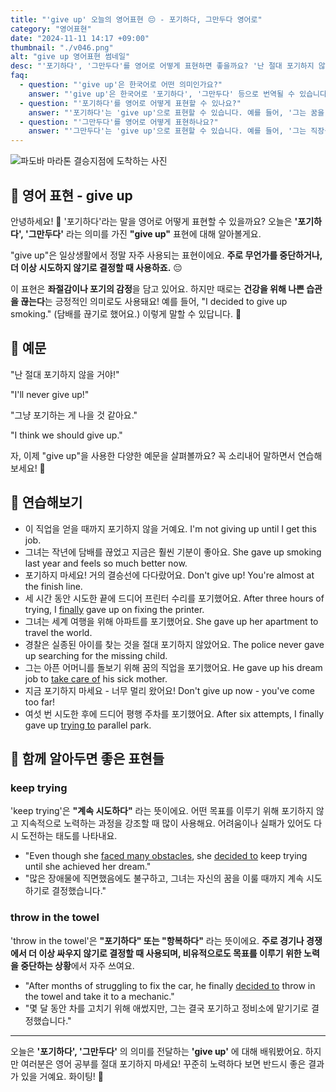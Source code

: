 ```yaml
---
title: "'give up' 오늘의 영어표현 😔 - 포기하다, 그만두다 영어로"
category: "영어표현"
date: "2024-11-11 14:17 +09:00"
thumbnail: "./v046.png"
alt: "give up 영어표현 썸네일"
desc: "'포기하다', '그만두다'를 영어로 어떻게 표현하면 좋을까요? '난 절대 포기하지 않을 거야!', '그냥 포기하는 게 나을 것 같아요.' 등을 영어로 표현하는 법을 배워봅시다. 다양한 예문을 통해서 연습하고 본인의 표현으로 만들어 보세요."
faq:
  - question: "'give up'은 한국어로 어떤 의미인가요?"
    answer: "'give up'은 한국어로 '포기하다', '그만두다' 등으로 번역될 수 있습니다. 어떤 일이나 목표를 더 이상 계속하려고 하지 않을 때 사용합니다."
  - question: "'포기하다'를 영어로 어떻게 표현할 수 있나요?"
    answer: "'포기하다'는 'give up'으로 표현할 수 있습니다. 예를 들어, '그는 꿈을 포기했다'는 'He gave up on his dream'으로 말할 수 있습니다."
  - question: "'그만두다'를 영어로 어떻게 표현하나요?"
    answer: "'그만두다'는 'give up'으로 표현할 수 있습니다. 예를 들어, '그는 직장을 그만두기로 했다'는 'He decided to give up his job'으로 표현할 수 있습니다."
---
```


![파도바 마라톤 결승지점에 도착하는 사진](./v046-1.jpg)

## 🌟 영어 표현 - give up

안녕하세요! 👋 '포기하다'라는 말을 영어로 어떻게 표현할 수 있을까요? 오늘은 **'포기하다', '그만두다'** 라는 의미를 가진 **"give up"** 표현에 대해 알아볼게요.

"give up"은 일상생활에서 정말 자주 사용되는 표현이에요. **주로 무언가를 중단하거나, 더 이상 시도하지 않기로 결정할 때 사용하죠.** 😔

이 표현은 **좌절감이나 포기의 감정**을 담고 있어요. 하지만 때로는 **건강을 위해 나쁜 습관을 끊는다**는 긍정적인 의미로도 사용돼요! 예를 들어, "I decided to give up smoking." (담배를 끊기로 했어요.) 이렇게 말할 수 있답니다. 💪

## 📖 예문

"난 절대 포기하지 않을 거야!"

"I'll never give up!"

"그냥 포기하는 게 나을 것 같아요."

"I think we should give up."

자, 이제 "give up"을 사용한 다양한 예문을 살펴볼까요? 꼭 소리내어 말하면서 연습해보세요! 🚀

## 💬 연습해보기

<ul data-interactive-list>
  <li data-interactive-item>
    <span data-toggler>이 직업을 얻을 때까지 포기하지 않을 거예요.</span>
    <span data-answer>I'm not giving up until I get this job.</span>
  </li>
  <li data-interactive-item>
    <span data-toggler>그녀는 작년에 담배를 끊었고 지금은 훨씬 기분이 좋아요.</span>
    <span data-answer>She gave up smoking last year and feels so much better now.</span>
  </li>
  <li data-interactive-item>
    <span data-toggler>포기하지 마세요! 거의 결승선에 다다랐어요.</span>
    <span data-answer>Don't give up! You're almost at the finish line.</span>
  </li>
  <li data-interactive-item>
    <span data-toggler>세 시간 동안 시도한 끝에 드디어 프린터 수리를 포기했어요.</span>
    <span data-answer>After three hours of trying, I <a href="/blog/in-english/182.finally/">finally</a> gave up on fixing the printer.</span>
  </li>
  <li data-interactive-item>
    <span data-toggler>그녀는 세계 여행을 위해 아파트를 포기했어요.</span>
    <span data-answer>She gave up her apartment to travel the world.</span>
  </li>
  <li data-interactive-item>
    <span data-toggler>경찰은 실종된 아이를 찾는 것을 절대 포기하지 않았어요.</span>
    <span data-answer>The police never gave up searching for the missing child.</span>
  </li>
  <li data-interactive-item>
    <span data-toggler>그는 아픈 어머니를 돌보기 위해 꿈의 직업을 포기했어요.</span>
    <span data-answer>He gave up his dream job to <a href="/blog/in-english/330.take-care-of/">take care of</a> his sick mother.</span>
  </li>
  <li data-interactive-item>
    <span data-toggler>지금 포기하지 마세요 - 너무 멀리 왔어요!</span>
    <span data-answer>Don't give up now - you've come too far!</span>
  </li>
  <li data-interactive-item>
    <span data-toggler>여섯 번 시도한 후에 드디어 평행 주차를 포기했어요.</span>
    <span data-answer>After six attempts, I finally gave up <a href="/blog/in-english/117.try-to/">trying to</a> parallel park.</span>
  </li>
</ul>

## 🤝 함께 알아두면 좋은 표현들

### keep trying

'keep trying'은 **"계속 시도하다"** 라는 뜻이에요. 어떤 목표를 이루기 위해 포기하지 않고 지속적으로 노력하는 과정을 강조할 때 많이 사용해요. 어려움이나 실패가 있어도 다시 도전하는 태도를 나타내요.

- "Even though she [faced many obstacles](/blog/in-english/144.face-something/), she [decided to](/blog/in-english/062.decide-to/) keep trying until she achieved her dream."
- "많은 장애물에 직면했음에도 불구하고, 그녀는 자신의 꿈을 이룰 때까지 계속 시도하기로 결정했습니다."

### throw in the towel

'throw in the towel'은 **"포기하다" 또는 "항복하다"** 라는 뜻이에요. **주로 경기나 경쟁에서 더 이상 싸우지 않기로 결정할 때 사용되며, 비유적으로도 목표를 이루기 위한 노력을 중단하는 상황**에서 자주 쓰여요.

- "After months of struggling to fix the car, he finally [decided to](/blog/in-english/062.decide-to/) throw in the towel and take it to a mechanic."
- "몇 달 동안 차를 고치기 위해 애썼지만, 그는 결국 포기하고 정비소에 맡기기로 결정했습니다."

---

오늘은 **'포기하다', '그만두다'** 의 의미를 전달하는 **'give up'** 에 대해 배워봤어요. 하지만 여러분은 영어 공부를 절대 포기하지 마세요! 꾸준히 노력하다 보면 반드시 좋은 결과가 있을 거예요. 화이팅! 💪
